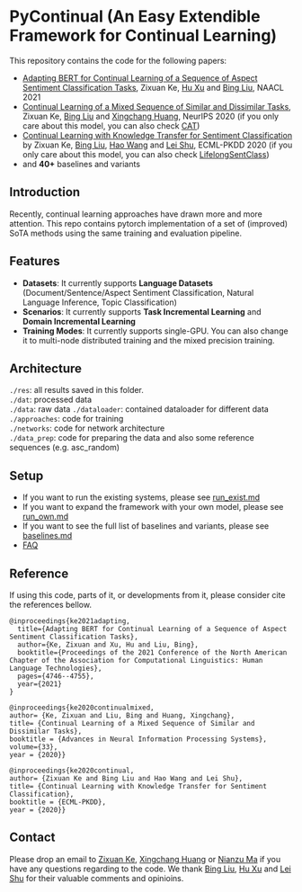 






# PyContinual (An Easy Extendible Framework for Continual Learning)

This repository contains the code for the following papers:
*  [Adapting BERT for Continual Learning of a Sequence of Aspect Sentiment Classification Tasks](https://www.aclweb.org/anthology/2021.naacl-main.378.pdf), Zixuan Ke, [Hu Xu](https://howardhsu.github.io/) and [Bing Liu](https://www.cs.uic.edu/~liub/), NAACL 2021
* [Continual Learning of a Mixed Sequence of Similar and Dissimilar Tasks](https://proceedings.neurips.cc/paper/2020/file/d7488039246a405baf6a7cbc3613a56f-Paper.pdf), Zixuan Ke, [Bing Liu](https://www.cs.uic.edu/~liub/) and [Xingchang Huang](https://people.mpi-inf.mpg.de/~xhuang/), NeurIPS 2020 (if you only care about this model, you can also check [CAT](https://github.com/ZixuanKe/CAT))
* [Continual Learning with Knowledge Transfer for Sentiment Classification](https://www.cs.uic.edu/~liub/publications/ECML-PKDD-2020.pdf) by Zixuan Ke, [Bing Liu](https://www.cs.uic.edu/~liub/), [Hao Wang](https://cshaowang.github.io/) and [Lei Shu](https://leishu02.github.io/), ECML-PKDD 2020 (if you only care about this model, you can also check [LifelongSentClass](https://github.com/ZixuanKe/LifelongSentClass))
* and **40+** baselines and variants

## Introduction
Recently, continual learning approaches have drawn more and more attention. This repo contains pytorch implementation of a set of (improved) SoTA methods using the same training and evaluation pipeline.

## Features
* **Datasets**: It currently supports **Language Datasets** (Document/Sentence/Aspect Sentiment Classification, Natural Language Inference, Topic Classification)
* **Scenarios**: It currently supports **Task Incremental Learning** and **Domain Incremental Learning**
* **Training Modes**: It currently supports single-GPU. You can also change it to multi-node distributed training and the mixed precision training.

## Architecture
`./res`: all results saved in this folder.  
`./dat`: processed data  
`./data`: raw data
`./dataloader`: contained dataloader for different data
`./approaches`: code for training  
`./networks`: code for network architecture  
`./data_prep`: code for preparing the data and also some reference sequences (e.g. asc_random)

## Setup
* If you want to run the existing systems, please see [run_exist.md](https://github.com/ZixuanKe/PyContinual/blob/master/docs/run_exist.md)
* If you want to expand the framework with your own model, please see  [run_own.md](https://github.com/ZixuanKe/PyContinual/blob/master/docs/run_own.md)
* If you want to see the full list of baselines and variants, please see [baselines.md](https://github.com/ZixuanKe/PyContinual/blob/master/docs/baselines.md)
* [FAQ](https://github.com/ZixuanKe/PyContinual/blob/master/docs/faq.md)


## Reference
If using this code, parts of it, or developments from it, please consider cite the references bellow.


	@inproceedings{ke2021adapting,
	  title={Adapting BERT for Continual Learning of a Sequence of Aspect Sentiment Classification Tasks},
	  author={Ke, Zixuan and Xu, Hu and Liu, Bing},
	  booktitle={Proceedings of the 2021 Conference of the North American Chapter of the Association for Computational Linguistics: Human Language Technologies},
	  pages={4746--4755},
	  year={2021}
	}

    @inproceedings{ke2020continualmixed,
    author= {Ke, Zixuan and Liu, Bing and Huang, Xingchang},
    title= {Continual Learning of a Mixed Sequence of Similar and Dissimilar Tasks},
    booktitle = {Advances in Neural Information Processing Systems},
    volume={33},
    year = {2020}}

	@inproceedings{ke2020continual,
	author= {Zixuan Ke and Bing Liu and Hao Wang and Lei Shu},
	title= {Continual Learning with Knowledge Transfer for Sentiment Classification},
	booktitle = {ECML-PKDD},
	year = {2020}}

    
## Contact

Please drop an email to [Zixuan Ke](zke4@uic.edu), [Xingchang Huang](huangxch3@gmail.com) or [Nianzu Ma](jingyima005@gmail.com) if you have any questions regarding to the code. We thank [Bing Liu](https://www.cs.uic.edu/~liub/), [Hu Xu](https://howardhsu.github.io/) and [Lei Shu](https://leishu02.github.io/) for their valuable comments and opinioins.



